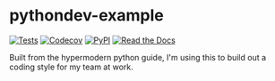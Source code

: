 # pythondev-example
[![Tests](https://github.com/dtherrick/pythondev-example/workflows/Tests/badge.svg)](https://github.com/dtherrick/pythondev-example/actions?workflow=Tests)
[![Codecov](https://codecov.io/gh/dtherrick/pythondev-example/branch/master/graph/badge.svg)](https://codecov.io/gh/dtherrick/pythondev-example)
[![PyPI](https://img.shields.io/pypi/v/pythondev-example.svg)](https://pypi.org/project/pythondev-example/)
[![Read the Docs](https://readthedocs.org/projects/pythondev-example/badge/)](https://pythondev-example.readthedocs.io/)

Built from the hypermodern python guide, I'm using this to build out a coding style for my team at work.
